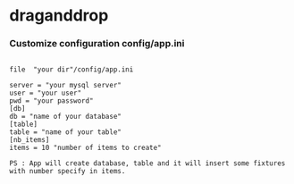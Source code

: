 # draganddrop

### Customize configuration config/app.ini
```

file  "your dir"/config/app.ini

server = "your mysql server"
user = "your user"
pwd = "your password"
[db]
db = "name of your database"
[table]
table = "name of your table"
[nb_items]
items = 10 "number of items to create"

PS : App will create database, table and it will insert some fixtures  with number specify in items.
